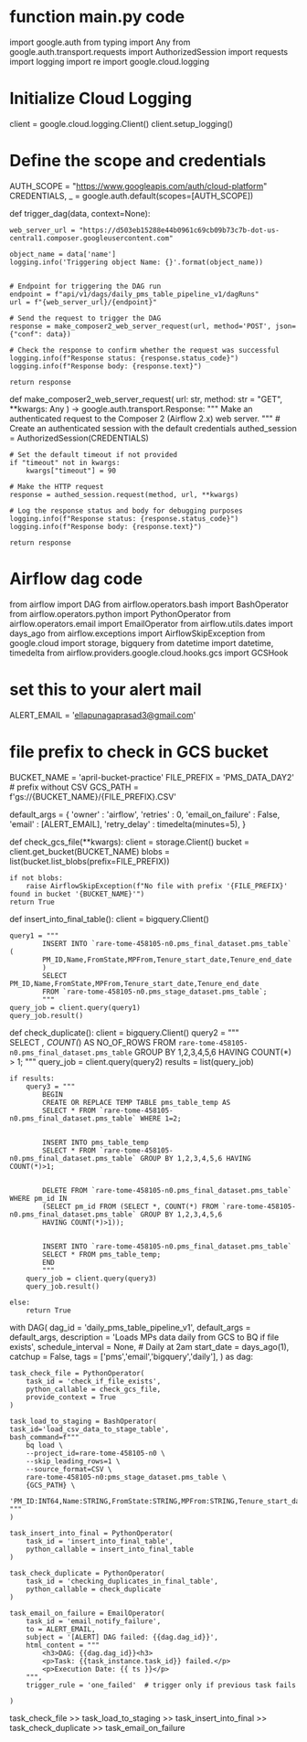 # function main.py code

import google.auth
from typing import Any
from google.auth.transport.requests import AuthorizedSession
import requests
import logging
import re
import google.cloud.logging

# Initialize Cloud Logging
client = google.cloud.logging.Client()
client.setup_logging()

# Define the scope and credentials
AUTH_SCOPE = "https://www.googleapis.com/auth/cloud-platform"
CREDENTIALS, _ = google.auth.default(scopes=[AUTH_SCOPE])

def trigger_dag(data, context=None):
    
    web_server_url = "https://d503eb15288e44b0961c69cb09b73c7b-dot-us-central1.composer.googleusercontent.com"

    object_name = data['name']
    logging.info('Triggering object Name: {}'.format(object_name))


    # Endpoint for triggering the DAG run
    endpoint = f"api/v1/dags/daily_pms_table_pipeline_v1/dagRuns"
    url = f"{web_server_url}/{endpoint}"

    # Send the request to trigger the DAG
    response = make_composer2_web_server_request(url, method='POST', json={"conf": data})

    # Check the response to confirm whether the request was successful
    logging.info(f"Response status: {response.status_code}")
    logging.info(f"Response body: {response.text}")

    return response


def make_composer2_web_server_request(
    url: str, method: str = "GET", **kwargs: Any
) -> google.auth.transport.Response:
    """
    Make an authenticated request to the Composer 2 (Airflow 2.x) web server.
    """
    # Create an authenticated session with the default credentials
    authed_session = AuthorizedSession(CREDENTIALS)

    # Set the default timeout if not provided
    if "timeout" not in kwargs:
        kwargs["timeout"] = 90

    # Make the HTTP request
    response = authed_session.request(method, url, **kwargs)

    # Log the response status and body for debugging purposes
    logging.info(f"Response status: {response.status_code}")
    logging.info(f"Response body: {response.text}")
    
    return response






# Airflow dag code
from airflow import DAG 
from airflow.operators.bash import BashOperator
from airflow.operators.python import PythonOperator
from airflow.operators.email import EmailOperator
from airflow.utils.dates import days_ago
from airflow.exceptions import AirflowSkipException
from google.cloud import storage, bigquery
from datetime import datetime, timedelta
from airflow.providers.google.cloud.hooks.gcs import GCSHook

# set this to your alert mail
ALERT_EMAIL = 'ellapunagaprasad3@gmail.com'

# file prefix to check in GCS bucket
BUCKET_NAME = 'april-bucket-practice'
FILE_PREFIX = 'PMS_DATA_DAY2'  # prefix without CSV
GCS_PATH = f'gs://{BUCKET_NAME}/{FILE_PREFIX}.CSV'

default_args = {
    'owner' : 'airflow',
    'retries' : 0,
    'email_on_failure' : False,
    'email' : [ALERT_EMAIL],
    'retry_delay' : timedelta(minutes=5),
}

def check_gcs_file(**kwargs):
    client = storage.Client()
    bucket = client.get_bucket(BUCKET_NAME)
    blobs = list(bucket.list_blobs(prefix=FILE_PREFIX))

    if not blobs:
        raise AirflowSkipException(f"No file with prefix '{FILE_PREFIX}' found in bucket '{BUCKET_NAME}'")
    return True
    
def insert_into_final_table():
    client = bigquery.Client()

    query1 = """
            INSERT INTO `rare-tome-458105-n0.pms_final_dataset.pms_table` (
            PM_ID,Name,FromState,MPFrom,Tenure_start_date,Tenure_end_date
            )
            SELECT PM_ID,Name,FromState,MPFrom,Tenure_start_date,Tenure_end_date
            FROM `rare-tome-458105-n0.pms_stage_dataset.pms_table`;
            """
    query_job = client.query(query1)
    query_job.result()

def check_duplicate():
    client = bigquery.Client()
    query2 = """    
            SELECT *, COUNT(*) AS NO_OF_ROWS FROM `rare-tome-458105-n0.pms_final_dataset.pms_table` GROUP BY 1,2,3,4,5,6
            HAVING COUNT(*) > 1;
            """
    query_job = client.query(query2)
    results = list(query_job)

    if results:
        query3 = """
            BEGIN
            CREATE OR REPLACE TEMP TABLE pms_table_temp AS
            SELECT * FROM `rare-tome-458105-n0.pms_final_dataset.pms_table` WHERE 1=2;

            
            INSERT INTO pms_table_temp
            SELECT * FROM `rare-tome-458105-n0.pms_final_dataset.pms_table` GROUP BY 1,2,3,4,5,6 HAVING COUNT(*)>1;

            
            DELETE FROM `rare-tome-458105-n0.pms_final_dataset.pms_table` WHERE pm_id IN
            (SELECT pm_id FROM (SELECT *, COUNT(*) FROM `rare-tome-458105-n0.pms_final_dataset.pms_table` GROUP BY 1,2,3,4,5,6 
            HAVING COUNT(*)>1));

            
            INSERT INTO `rare-tome-458105-n0.pms_final_dataset.pms_table`
            SELECT * FROM pms_table_temp;
            END
            """
        query_job = client.query(query3)
        query_job.result()

    else:
        return True

    

with DAG(
    dag_id = 'daily_pms_table_pipeline_v1',
    default_args = default_args,
    description = 'Loads MPs data daily from GCS to BQ if file exists',
    schedule_interval = None, # Daily at 2am
    start_date = days_ago(1),
    catchup = False,
    tags = ['pms','email','bigquery','daily'],
) as dag:
    
    task_check_file = PythonOperator(
        task_id = 'check_if_file_exists',
        python_callable = check_gcs_file,
        provide_context = True
    )

    task_load_to_staging = BashOperator(
    task_id='load_csv_data_to_stage_table',
    bash_command=f"""
        bq load \
        --project_id=rare-tome-458105-n0 \
        --skip_leading_rows=1 \
        --source_format=CSV \
        rare-tome-458105-n0:pms_stage_dataset.pms_table \
        {GCS_PATH} \
        'PM_ID:INT64,Name:STRING,FromState:STRING,MPFrom:STRING,Tenure_start_date:DATE,Tenure_end_date:DATE'
    """
    )

    task_insert_into_final = PythonOperator(
        task_id = 'insert_into_final_table',
        python_callable = insert_into_final_table
    ) 

    task_check_duplicate = PythonOperator(
        task_id = 'checking_duplicates_in_final_table',
        python_callable = check_duplicate
    )
    
    task_email_on_failure = EmailOperator(
        task_id = 'email_notify_failure',
        to = ALERT_EMAIL,
        subject = '[ALERT] DAG failed: {{dag.dag_id}}',
        html_content = """
            <h3>DAG: {{dag.dag_id}}<h3>
            <p>Task: {{task_instance.task_id}} failed.</p>
            <p>Execution Date: {{ ts }}</p>
        """,
        trigger_rule = 'one_failed'  # trigger only if previous task fails

    )

task_check_file >> task_load_to_staging >> task_insert_into_final >> task_check_duplicate >> task_email_on_failure
